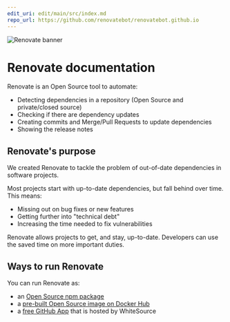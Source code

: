 ```yaml
---
edit_uri: edit/main/src/index.md
repo_url: https://github.com/renovatebot/renovatebot.github.io
---
```


![Renovate banner](https://app.renovatebot.com/images/whitesource_renovate_660_220.jpg)

# Renovate documentation

Renovate is an Open Source tool to automate:

- Detecting dependencies in a repository (Open Source and private/closed source)
- Checking if there are dependency updates
- Creating commits and Merge/Pull Requests to update dependencies
- Showing the release notes

## Renovate's purpose

We created Renovate to tackle the problem of out-of-date dependencies in software projects.

Most projects start with up-to-date dependencies, but fall behind over time.
This means:

- Missing out on bug fixes or new features
- Getting further into "technical debt"
- Increasing the time needed to fix vulnerabilities

Renovate allows projects to get, and stay, up-to-date.
Developers can use the saved time on more important duties.

## Ways to run Renovate

You can run Renovate as:

- an [Open Source npm package](https://www.npmjs.com/package/renovate)
- a [pre-built Open Source image on Docker Hub](https://hub.docker.com/repository/docker/renovate/renovate)
- a [free GitHub App](https://github.com/marketplace/renovate) that is hosted by WhiteSource
